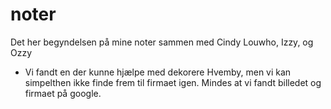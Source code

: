 # noter

Det her begyndelsen på mine noter sammen med Cindy Louwho, Izzy, og Ozzy

* Vi fandt en der kunne hjælpe med dekorere Hvemby, men vi kan simpelthen ikke finde frem til firmaet igen. Mindes at vi fandt billedet og firmaet på google.
